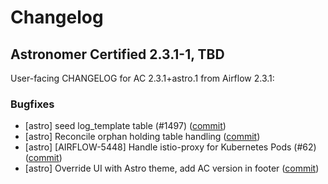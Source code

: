 # Changelog

Astronomer Certified 2.3.1-1, TBD
---------------------------------

User-facing CHANGELOG for AC 2.3.1+astro.1 from Airflow 2.3.1:

### Bugfixes

- [astro] seed log_template table (#1497) ([commit](https://github.com/astronomer/airflow/commit/09965b26787410d072726d51dfb914f546ec61c2))
- [astro] Reconcile orphan holding table handling ([commit](https://github.com/astronomer/airflow/commit/726a46b457d7f7a9994c9baed676f3e34f608e80))
- [astro] [AIRFLOW-5448] Handle istio-proxy for Kubernetes Pods (#62) ([commit](https://github.com/astronomer/airflow/commit/765cc50c7e3aca74d62a2e6beeea80c4d1174e23))
- [astro] Override UI with Astro theme, add AC version in footer ([commit](https://github.com/astronomer/airflow/commit/c42d072def2be30db87700a8798bab59755d35f2))

